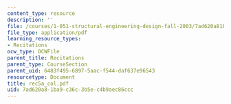 ```yaml
---
content_type: resource
description: ''
file: /courses/1-051-structural-engineering-design-fall-2003/7ad620a81ba9c36c3b5ec4b9aec86ccc_rec5a_col.pdf
file_type: application/pdf
learning_resource_types:
- Recitations
ocw_type: OCWFile
parent_title: Recitations
parent_type: CourseSection
parent_uid: 6483f495-6897-5aac-f544-daf637e96543
resourcetype: Document
title: rec5a_col.pdf
uid: 7ad620a8-1ba9-c36c-3b5e-c4b9aec86ccc
---
```

